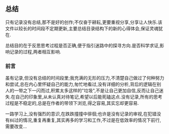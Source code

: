 ## 总结

只有记录没有总结,那不是好的创作;不仅奋于耕耘,更要重视分享,分享让人快乐.该文件以较长的时间段不定期更新,主要总结目录结构下的新的心得体会,保证灵魂犹在.

总结目的在于反思思考过程是否正确,便于指引迷路中的探寻方向.是否科学求证,影响记录的过程,两者相互影响.

### 前言

虽有记录,但没有总结的时间段里;我充满的无形的压力,不清楚自己做过了何种努力和尝试,总在内心里怀疑自己的能力,匆忙地看过,没有详细的分析,背后的逻辑在别人的一带之下一闪而过,积累太多这样的"垃圾",不是让自己更加自信,反而让自己迷失.在自己的印象里,从未认真对待笔记,希望以后能死磕这点.没有记录,所有的思考过程是不稳定的,总是在作者的带领下浏览,得之容易,其实忘却更容易.

一路学习上,没有强烈的意识,在跌跌撞撞中徘徊;也许是没有记录的审视,在犯错没有纠过的情况,重复再重复,其实再多的学习和工作,不过是在低效率的情况下前行,需要改变...

